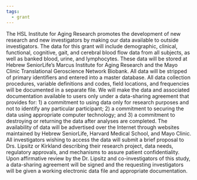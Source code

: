 ```yaml
---
tags:
  - grant
---
```

The HSL Institute for Aging Research promotes the development of new research and new investigators by making our data available to outside investigators. The data for this grant will include demographic, clinical, functional, cognitive, gait, and cerebral blood flow data from all subjects, as well as banked blood, urine, and lymphocytes. These data will be stored at Hebrew SeniorLife’s Marcus Institute for Aging Research and the Mayo Clinic Translational Geroscience Network Biobank. All data will be stripped of primary identifiers and entered into a master database. All data collection procedures, variable definitions and codes, field locations, and frequencies will be documented in a separate file. We will make the data and associated documentation available to users only under a data-sharing agreement that provides for: 1) a commitment to using data only for research purposes and not to identify any particular participant; 2) a commitment to securing the data using appropriate computer technology; and 3) a commitment to destroying or returning the data after analyses are completed. The availability of data will be advertised over the Internet through websites maintained by Hebrew SeniorLife, Harvard Medical School, and Mayo Clinic. All investigators wishing to access the data will submit a brief proposal to Drs. Lipsitz or Kirkland describing their research project, data needs, regulatory approvals, and mechanisms to assure patient confidentiality. Upon affirmative review by the Dr. Lipsitz and co-investigators of this study, a data-sharing agreement will be signed and the requesting investigators will be given a working electronic data file and appropriate documentation.